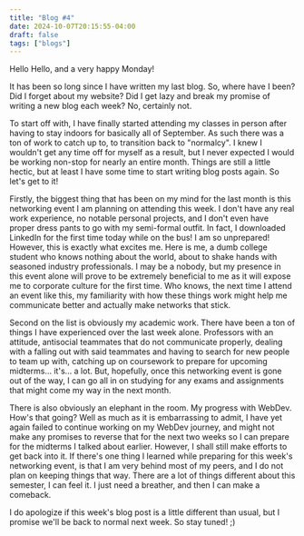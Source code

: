 ```yaml
---
title: "Blog #4"
date: 2024-10-07T20:15:55-04:00
draft: false
tags: ["blogs"]
---
```


Hello Hello, and a very happy Monday!

It has been so long since I have written my last blog. So, where have I been? Did I forget about my website? Did I get lazy and break my promise of writing a new blog each week? No, certainly not. 

To start off with, I have finally started attending my classes in person after having to stay indoors for basically all of September. As such there was a ton of work to catch up to, to transition back to "normalcy". I knew I wouldn't get any time off for myself as a result, but I never expected I would be working non-stop for nearly an entire month. Things are still a little hectic, but at least I have some time to start writing blog posts again. So let's get to it!

Firstly, the biggest thing that has been on my mind for the last month is this networking event I am planning on attending this week. I don't have any real work experience, no notable personal projects, and I don't even have proper dress pants to go with my semi-formal outfit. In fact, I downloaded LinkedIn for the first time today while on the bus! I am so unprepared! However, this is exactly what excites me. Here is me, a dumb college student who knows nothing about the world, about to shake hands with seasoned industry professionals. I may be a nobody, but my presence in this event alone will prove to be extremely beneficial to me as it will expose me to corporate culture for the first time. Who knows, the next time I attend an event like this, my familiarity with how these things work might help me communicate better and actually make networks that stick.

Second on the list is obviously my academic work. There have been a ton of things I have experienced over the last week alone. Professors with an attitude, antisocial teammates that do not communicate properly, dealing with a falling out with said teammates and having to search for new people to team up with, catching up on coursework to prepare for upcoming midterms… it's… a lot. But, hopefully, once this networking event is gone out of the way, I can go all in on studying for any exams and assignments that might come my way in the next month.

There is also obviously an elephant in the room. My progress with WebDev. How's that going? Well as much as it is embarrassing to admit, I have yet again failed to continue working on my WebDev journey, and might not make any promises to reverse that for the next two weeks so I can prepare for the midterms I talked about earlier. However, I shall still make efforts to get back into it. If there's one thing I learned while preparing for this week's networking event, is that I am very behind most of my peers, and I do not plan on keeping things that way. There are a lot of things different about this semester, I can feel it. I just need a breather, and then I can make a comeback.

I do apologize if this week's blog post is a little different than usual, but I promise we'll be back to normal next week. So stay tuned! ;)